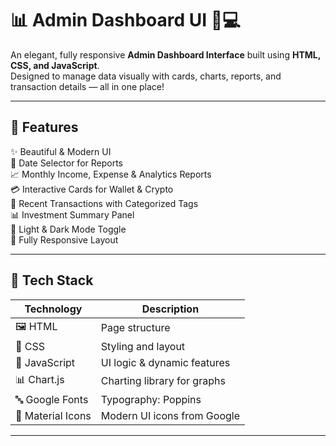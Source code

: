 # 📊 Admin Dashboard UI 💼💻

An elegant, fully responsive **Admin Dashboard Interface** built using **HTML, CSS, and JavaScript**.  
Designed to manage data visually with cards, charts, reports, and transaction details — all in one place!

---

## 🚀 Features

✨ Beautiful & Modern UI  
📆 Date Selector for Reports  
📈 Monthly Income, Expense & Analytics Reports  
💳 Interactive Cards for Wallet & Crypto  
💬 Recent Transactions with Categorized Tags  
📊 Investment Summary Panel  
🔄 Light & Dark Mode Toggle  
📱 Fully Responsive Layout

---

## 🧩 Tech Stack

| Technology | Description                  |
|------------|------------------------------|
| 🖼️ HTML     | Page structure               |
| 🎨 CSS      | Styling and layout           |
| 🧠 JavaScript | UI logic & dynamic features  |
| 📊 Chart.js | Charting library for graphs  |
| 🔤 Google Fonts | Typography: Poppins        |
| 🧱 Material Icons | Modern UI icons from Google |

---
